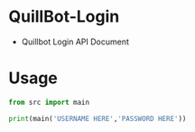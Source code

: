 # QuillBot-Login
* Quillbot Login API Document

# Usage
```py
from src import main

print(main('USERNAME HERE','PASSWORD HERE'))
```
